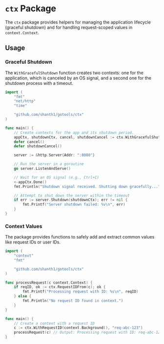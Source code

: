 # `ctx` Package

The `ctx` package provides helpers for managing the application lifecycle (graceful shutdown) and for handling request-scoped values in `context.Context`.

## Usage

### Graceful Shutdown

The `WithGracefulShutdown` function creates two contexts: one for the application, which is canceled by an OS signal, and a second one for the shutdown process with a timeout.

```go
import (
	"fmt"
	"net/http"
	"time"

	"github.com/shanth1/gotools/ctx"
)

func main() {
	// Create contexts for the app and its shutdown period.
	appCtx, shutdownCtx, cancel, shutdownCancel := ctx.WithGracefulShutdown(10 * time.Second)
	defer cancel()
	defer shutdownCancel()

	server := &http.Server{Addr: ":8080"}

	// Run the server in a goroutine
	go server.ListenAndServe()

	// Wait for an OS signal (e.g., Ctrl+C)
	<-appCtx.Done()
	fmt.Println("Shutdown signal received. Shutting down gracefully...")

	// Attempt to shut down the server within the timeout
	if err := server.Shutdown(shutdownCtx); err != nil {
		fmt.Printf("Server shutdown failed: %v\n", err)
	}
}
```

### Context Values

The package provides functions to safely add and extract common values like request IDs or user IDs.

```go
import (
	"context"
	"fmt"

	"github.com/shanth1/gotools/ctx"
)

func processRequest(c context.Context) {
	if reqID, ok := ctx.RequestIDFrom(c); ok {
		fmt.Printf("Processing request with ID: %s\n", reqID)
	} else {
		fmt.Println("No request ID found in context.")
	}
}

func main() {
	// Create a context with a request ID
	c := ctx.WithRequestID(context.Background(), "req-abc-123")
	processRequest(c) // Output: Processing request with ID: req-abc-123
}
```
